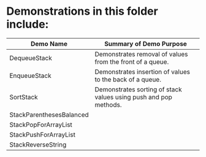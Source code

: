 # Demonstrations in this folder include:
  
| Demo Name | Summary of Demo Purpose |  
| ---------- | ---------- |  
| DequeueStack | Demonstrates removal of values from the front of a queue. |  
| EnqueueStack | Demonstrates insertion of values to the back of a queue. |  
| SortStack | Demonstrates sorting of stack values using push and pop methods. |  
| StackParenthesesBalanced | |  
| StackPopForArrayList | |  
| StackPushForArrayList | |  
| StackReverseString | |
